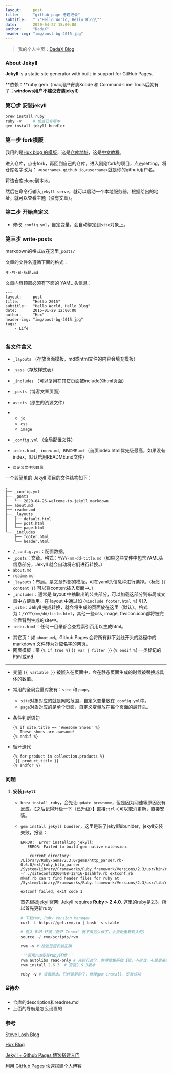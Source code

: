 ```yaml
---
layout:     post
title:      "github page 搭建记录"
subtitle:   " \"Hello World, Hello Blog\""
date:       2020-04-27 15:00:00
author:     "DadaX"
header-img: "img/post-bg-2015.jpg"
---
```




> 我的个人主页：[DadaX Blog](https://dadada-x.github.io/)



### About Jekyll

**Jekyll** is a static site generator with built-in support for GitHub Pages.

**依赖：**ruby gem（mac用户安装Xcode 和 Command-Line Tools后就有了；**windows用户不建议安装jekyll**）

### 第〇步 安装jekyll

```python
brew install ruby
ruby -v		# 检查已有版本
gem install jekyll bundler
```

### 第一步 fork模版

我用的是[Hux blog 的模版](https://huangxuan.me/)，这是[仓库地址](https://github.com/Huxpro/huxblog-boilerplate)，这是[中文教程](https://github.com/Huxpro/huxpro.github.io/blob/master/README.zh.md)。

进入仓库，点击fork，再回到自己的仓库，进入刚刚fork的项目，点击setting，将仓库名字改为： `<username>.github.io`,`<username>`就是你的github用户名。

将该仓库clone到本地。

然后在命令行输入`jekyll serve`，就可以启动一个本地服务器，根据给出的地址，就可以查看主题（没有文章）。

### 第二步 开始自定义

* 修改`_config.yml`，自定变量，会自动绑定到`site`对象上。

### 第三步 write-posts

markdown的格式放在这里`_posts/`

文章的文件名遵循下面的格式：

```
年-月-日-标题.md
```

文章内容顶部必须有下面的 YAML 头信息：

```
---
layout:     post
title:      "Hello 2015"
subtitle:   "Hello World, Hello Blog"
date:       2015-01-29 12:00:00
author:     "Hux"
header-img: "img/post-bg-2015.jpg"
tags:
    - Life
---
```

### 各文件含义

* `_layouts` （存放页面模板，md或html文件的内容会填充模板）

* `_sass`（存放样式表）

* `_includes` （可以复用在其它页面被include的html页面）

* `_posts`（博客文章页面）

* `assets`（原生的资源文件）

* - `js`
  - `css`
  - `image`

* `_config.yml` （全局配置文件）

* `index.html, index.md, README.md` （首页index.html优先级最高，如果没有index，默认启用README.md文件）

* `自定义文件和目录`



一个较简单的 Jekyll 项目的文件结构如下：

```text
.
├── _config.yml
├── _posts
│   └── 2020-04-26-welcome-to-jekyll.markdown
├── about.md
├── readme.md
├── _layouts
│   ├── default.html
│   ├── post.html
│   └── page.html
└── _includes
    ├── footer.html
    └── header.html
```

- `/_config.yml`：配置数据。
- `_posts`：文章。格式：`YYYY-mm-dd-title.md`（如果这些文件中包含YAML头信息部分，Jekyll 就会自动将它们进行转换。）
- `about.md`
- `readme.md`
- `_layouts`：布局。是文章外部的模版，可在yaml头信息种进行选择。（标签 `{{ content }}` 可以将content插入页面中。）
- `_includes`：通常是 layout 中抽取出的公共部分，可以加载这部分到布局或文章中方便重用。在 layout 中通过如 {`%include footer.html %`} 引入
- `_site`：Jekyll 完成转换，就会将生成的页面放在这里（默认）。格式为：`/YYYY/mm/dd/title.html`，其他一些css, image, favicon.icon都将被完全靠背到生成的site中。
- `index.html`：任何一目录都会查找索引页用以生成html。

* 其它页：如 `about.md`。Github Pages 会将所有非下划线开头的路径中的 markdown 文件转为对应名字的网页。
* 网页模板：带 {`% if true %`} {`{ var | filter }`} {`% endif %`} 一类标记的html或md

---

* 变量 `{{ variable }}` 被嵌入在页面中，会在静态页面生成的时候被替换成具体的数值。
* 常用的全局变量对象有：`site` 和 `page`。
  * `site`对象对应的就是网站范围，自定义变量放在`_config.yml`中。
  * `page`对象对应的是单个页面，自定义变量放在每个页面的最开头。

* 条件判断语句

  ```
  {% if site.title == 'Awesome Shoes' %}     
     These shoes are awesome! 
  {% endif %}  
  ```

* 循环迭代

  ```
  {% for product in collection.products %}    
   {{ product.title }} 
  {% endfor %}
  ```

  

### 问题

1. **安装`jekyll`**

   * `brew install ruby`，会先让`update brewhome`，但是因为网速等原因没有反应，【之后记得升级一下（已升级）】直接`ctrl+C`可以取消更新，直接安装。

   * `gem install jekyll bundler`，这里是装了jekyll和bunlder，jekyll安装失败，报错：

     ```
     ERROR:  Error installing jekyll:
     	ERROR: Failed to build gem native extension.
     
         current directory: /Library/Ruby/Gems/2.3.0/gems/http_parser.rb-0.6.0/ext/ruby_http_parser
     /System/Library/Frameworks/Ruby.framework/Versions/2.3/usr/bin/ruby -r ./siteconf20200408-12416-1sihhf9.rb extconf.rb
     mkmf.rb can't find header files for ruby at /System/Library/Frameworks/Ruby.framework/Versions/2.3/usr/lib/ruby/include/ruby.h
     
     extconf failed, exit code 1
     ```

     首先根据[jekyll官网](https://jekyllrb.com/docs/installation/macos/): Jekyll requires **Ruby > 2.4.0**. 这里的ruby是2.3，所以首先更新ruby

     ```python
     # 下载rvm, Ruby Version Manager
     curl -L https://get.rvm.io | bash -s stable
       
     # 载入 RVM 环境（新开 Termal 就不用这么做了，会自动重新载入的）
     source ~/.rvm/scripts/rvm
     
     rvm -v	# 检查是否安装正确
     
     '''再用rvm安装ruby环境'''
     rvm autolibs read-only	# 先运行这个，免得他更系统【错，不用改，不是更系统，只是装一些相关的环境。默认为 4, enable, enabled - Install missing package manager，可以reset】
     rvm install 2.6.3	# 安装2.6.3版本
     
     ruby -v # 查看版本，已经是新的了，继续gem install，安装成功
     ```






### ⌛️待办

* 仓库的description和readme.md
* 上面的导航是怎么设置的



### 参考

[Steve Losh Blog](https://stevelosh.com/blog/)

[Hux Blog](http://huxpro.github.io/)

[Jekyll + Github Pages 博客搭建入门](https://www.jianshu.com/p/9f198d5779e6)

[利用 GitHub Pages 快速搭建个人博客](https://www.jianshu.com/p/e68fba58f75c)